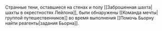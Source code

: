 Странные тени, оставшиеся на стенах и полу [[Заброшенная шахта|шахты в окрестностях Лейлона]], были обнаружены [[Команда мечты|группой путешественников]] во время выполнения [[Помочь Бьорну найти реагенты|задания Бьорна]].

